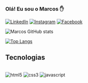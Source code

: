 ### Olá! Eu sou o Marcos ✋

[![LinkedIn]( https://img.shields.io/badge/LinkedIn-0077B5?style=for-the-badge&logo=linkedin&logoColor=white)](https://www.linkedin.com/in/marcos-brandao)
[![Instagram]( https://img.shields.io/badge/Instagram-E4405F?style=for-the-badge&logo=instagram&logoColor=white)](https://www.instagram.com/marcosbrandao94/)
[![Facebook]( https://img.shields.io/badge/Facebook-1877F2?style=for-the-badge&logo=facebook&logoColor=white)](https://www.facebook.com/MarcosBrandao1994)

![Marcos GitHub stats](https://github-readme-stats.vercel.app/api?username=marcos-94&show_icons=true&theme=tokyonight)

[![Top Langs](https://github-readme-stats.vercel.app/api/top-langs/?username=marcos-94)](https://github.com/anuraghazra/github-readme-stats)

## Tecnologias

<div style="display: inline_block"><br/>
<img alt="html5" src="https://img.shields.io/badge/HTML5-E34F26?style=for-the-badge&logo=html5&logoColor=white"/>
<img alt="css3" src="https://img.shields.io/badge/CSS3-1572B6?style=for-the-badge&logo=css3&logoColor=white"/>
<img alt="javascript" src="https://img.shields.io/badge/JavaScript-323330?style=for-the-badge&logo=javascript&logoColor=F7DF1E"/>
</div>

